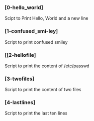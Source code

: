 ### [0-hello_world]
 Scipt to Print Hello, World and a new line
### [1-confused_smi-ley]
Script to print confused smiley
### [[2-hellofile]
Script to print the content of /etc/passwd
### [3-twofiles]
Script to print the content of two files
### [4-lastlines]
Script to print the last ten lines
